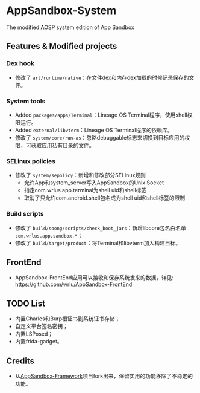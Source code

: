 # AppSandbox-System
The modified AOSP system edition of App Sandbox

## Features & Modified projects
### Dex hook
* 修改了 `art/runtime/native`：在文件dex和内存dex加载的时候记录保存的文件。

### System tools
* Added `packages/apps/Terminal`：Lineage OS Terminal程序，使用shell权限运行。
* Added `external/libvterm`：Lineage OS Terminal程序的依赖库。
* 修改了 `system/core/run-as`：忽略debuggable标志来切换到目标应用的权限，可获取应用私有目录的文件。

### SELinux policies
* 修改了 `system/sepolicy`：新增和修改部分SELinux规则
    * 允许App和system_server写入AppSandbox的Unix Socket
    * 指定com.wrlus.app.terminal为shell uid和shell标签
    * 取消了只允许com.android.shell包名成为shell uid和shell标签的限制

### Build scripts
* 修改了 `build/soong/scripts/check_boot_jars`：新增libcore包名白名单`com.wrlus.app.sandbox.*`；
* 修改了 `build/target/product`：将Terminal和libvterm加入构建目标。

## FrontEnd
* AppSandbox-FrontEnd应用可以接收和保存系统发来的数据，详见: https://github.com/wrlu/AppSandbox-FrontEnd

## TODO List
* 内置Charles和Burp根证书到系统证书存储；
* 自定义平台签名密钥；
* 内置LSPosed；
* 内置frida-gadget。

## Credits
* 从[AppSandbox-Framework](https://github.com/wrlu/AppSandbox-Framework)项目fork出来，保留实用的功能移除了不稳定的功能。